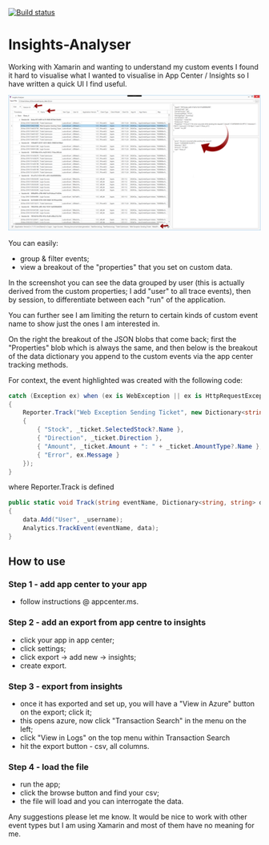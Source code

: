 [![Build status](https://ci.appveyor.com/api/projects/status/github/dominicshaw/insights-analyser?branch=master&amp;svg=true)](https://ci.appveyor.com/project/dominicshaw/insights-analyser/branch/master)

# Insights-Analyser

Working with Xamarin and wanting to understand my custom events I found it hard to visualise what I wanted to visualise in App Center / Insights so I have written a quick UI I find useful.

![Screenshot](https://raw.githubusercontent.com/dominicshaw/Insights-Analyser/master/InsightsAnalyser/screenshot.png)

You can easily:
- group & filter events;
- view a breakout of the "properties" that you set on custom data.

In the screenshot you can see the data grouped by user (this is actually derived from the custom properties; I add "user" to all trace events), then by session, to differentiate between each "run" of the application. 

You can further see I am limiting the return to certain kinds of custom event name to show just the ones I am interested in. 

On the right the breakout of the JSON blobs that come back; first the "Properties" blob which is always the same, and then below is the breakout of the data dictionary you append to the custom events via the app center tracking methods.

For context, the event highlighted was created with the following code:

```cs
catch (Exception ex) when (ex is WebException || ex is HttpRequestException)
{
    Reporter.Track("Web Exception Sending Ticket", new Dictionary<string, string>
    {
        { "Stock", _ticket.SelectedStock?.Name },
        { "Direction", _ticket.Direction },
        { "Amount", _ticket.Amount + ": " + _ticket.AmountType?.Name },
        { "Error", ex.Message }
    });
}
```
where Reporter.Track is defined
```cs
public static void Track(string eventName, Dictionary<string, string> data)
{
    data.Add("User", _username);
    Analytics.TrackEvent(eventName, data);
}
```

## How to use

### Step 1 - add app center to your app
- follow instructions @ appcenter.ms.

### Step 2 - add an export from app centre to insights
- click your app in app center; 
- click settings;
- click export -> add new -> insights;
- create export.

### Step 3 - export from insights
- once it has exported and set up, you will have a "View in Azure" button on the export; click it;
- this opens azure, now click "Transaction Search" in the menu on the left;
- click "View in Logs" on the top menu within Transaction Search
- hit the export button - csv, all columns.

### Step 4 - load the file
- run the app;
- click the browse button and find your csv;
- the file will load and you can interrogate the data.

Any suggestions please let me know. It would be nice to work with other event types but I am using Xamarin and most of them have no meaning for me.

